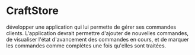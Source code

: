 # CraftStore
développer une application qui lui permette de gérer ses commandes clients. L'application devrait permettre d'ajouter de nouvelles commandes, de visualiser l'état d'avancement des commandes en cours, et de marquer les commandes comme complètes une fois qu'elles sont traitées.
